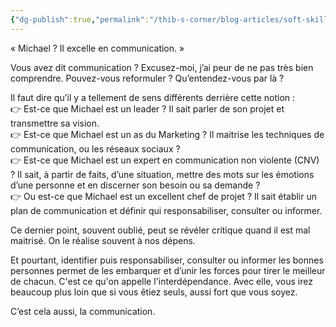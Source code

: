 ```yaml
---
{"dg-publish":true,"permalink":"/thib-s-corner/blog-articles/soft-skills-l-art-de-la-communication/"}
---
```



« Michael ? Il excelle en communication. »  
  
Vous avez dit communication ? Excusez-moi, j’ai peur de ne pas très bien comprendre. Pouvez-vous reformuler ? Qu’entendez-vous par là ?  
  
Il faut dire qu’il y a tellement de sens différents derrière cette notion :  
👉 Est-ce que Michael est un leader ? Il sait parler de son projet et transmettre sa vision.  
👉 Est-ce que Michael est un as du Marketing ? Il maitrise les techniques de communication, ou les réseaux sociaux ?  
👉 Est-ce que Michael est un expert en communication non violente (CNV) ? Il sait, à partir de faits, d’une situation, mettre des mots sur les émotions d’une personne et en discerner son besoin ou sa demande ?  
👉 Ou est-ce que Michael est un excellent chef de projet ? Il sait établir un plan de communication et définir qui responsabiliser, consulter ou informer.  
  
Ce dernier point, souvent oublié, peut se révéler critique quand il est mal maitrisé. On le réalise souvent à nos dépens.  
  
Et pourtant, identifier puis responsabiliser, consulter ou informer les bonnes personnes permet de les embarquer et d’unir les forces pour tirer le meilleur de chacun. C'est ce qu'on appelle l'interdépendance. Avec elle, vous irez beaucoup plus loin que si vous êtiez seuls, aussi fort que vous soyez.  
  
C’est cela aussi, la communication.